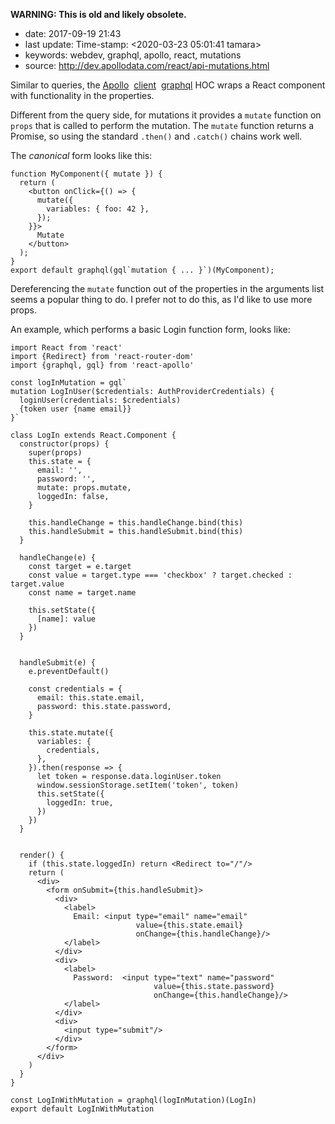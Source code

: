 **WARNING: This is old and likely obsolete.**

-   date: 2017-09-19 21:43
-   last update: Time-stamp: \<2020-03-23 05:01:41 tamara\>
-   keywords: webdev, graphql, apollo, react, mutations
-   source: <http://dev.apollodata.com/react/api-mutations.html>

Similar to queries, the [Apollo](http://dev.apollodata.com/)  [client](http://dev.apollodata.com/react/)  [graphql](http://dev.apollodata.com/react/api-graphql.html) HOC wraps a React component with functionality in the properties.

Different from the query side, for mutations it provides a `mutate` function on `props` that is called to perform the mutation. The `mutate` function returns a Promise, so using the standard `.then()` and `.catch()` chains work well.

The *canonical* form looks like this:

``` {.javascript}
function MyComponent({ mutate }) {
  return (
    <button onClick={() => {
      mutate({
        variables: { foo: 42 },
      });
    }}>
      Mutate
    </button>
  );
}
export default graphql(gql`mutation { ... }`)(MyComponent);
```

Dereferencing the `mutate` function out of the properties in the arguments list seems a popular thing to do. I prefer not to do this, as I\'d like to use more props.

An example, which performs a basic Login function form, looks like:

``` {.javascript}
import React from 'react'
import {Redirect} from 'react-router-dom'
import {graphql, gql} from 'react-apollo'

const logInMutation = gql`
mutation LogInUser($credentials: AuthProviderCredentials) {
  loginUser(credentials: $credentials)
  {token user {name email}}
}`

class LogIn extends React.Component {
  constructor(props) {
    super(props)
    this.state = {
      email: '',
      password: '',
      mutate: props.mutate,
      loggedIn: false,
    }

    this.handleChange = this.handleChange.bind(this)
    this.handleSubmit = this.handleSubmit.bind(this)
  }

  handleChange(e) {
    const target = e.target
    const value = target.type === 'checkbox' ? target.checked : target.value
    const name = target.name

    this.setState({
      [name]: value
    })
  }


  handleSubmit(e) {
    e.preventDefault()

    const credentials = {
      email: this.state.email,
      password: this.state.password,
    }

    this.state.mutate({
      variables: {
        credentials,
      },
    }).then(response => {
      let token = response.data.loginUser.token
      window.sessionStorage.setItem('token', token)
      this.setState({
        loggedIn: true,
      })
    })
  }


  render() {
    if (this.state.loggedIn) return <Redirect to="/"/>
    return (
      <div>
        <form onSubmit={this.handleSubmit}>
          <div>
            <label>
              Email: <input type="email" name="email"
                            value={this.state.email}
                            onChange={this.handleChange}/>
            </label>
          </div>
          <div>
            <label>
              Password:  <input type="text" name="password"
                                value={this.state.password}
                                onChange={this.handleChange}/>
            </label>
          </div>
          <div>
            <input type="submit"/>
          </div>
        </form>
      </div>
    )
  }
}

const LogInWithMutation = graphql(logInMutation)(LogIn)
export default LogInWithMutation


```
